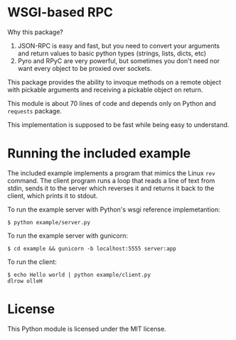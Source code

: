 # WSGI-based RPC

Why this package?

1. JSON-RPC is easy and fast, but you need to convert your arguments and return values to basic python types (strings, lists, dicts, etc)
1. Pyro and RPyC are very powerful, but sometimes you don't need nor want every object to be proxied over sockets.

This package provides the ability to invoque methods on a remote object with pickable arguments and receiving a pickable object on return.

This module is about 70 lines of code and depends only on Python and `requests` package.

This implementation is supposed to be fast while being easy to understand.


# Running the included example

The included example implements a program that mimics the Linux `rev` command.
The client program runs a loop that reads a line of text from stdin, sends it to
the server which reverses it and returns it back to the client, which prints it to stdout.


To run the example server with Python's wsgi reference implemetantion:

    $ python example/server.py


To run the example server with gunicorn:

    $ cd example && gunicorn -b localhost:5555 server:app


To run the client:

    $ echo Hello world | python example/client.py
    dlrow olleH


# License

This Python module is licensed under the MIT license.


